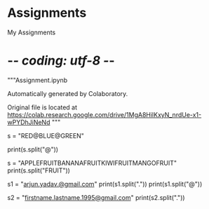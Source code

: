 # Assignments
My Assignments
# -*- coding: utf-8 -*-
"""Assignment.ipynb

Automatically generated by Colaboratory.

Original file is located at
    https://colab.research.google.com/drive/1MgA8HilKxyN_nrdUe-x1-wPYDhJiNeNd
"""

s = "RED@BLUE@GREEN"

print(s.split("@"))

s = "APPLEFRUITBANANAFRUITKIWIFRUITMANGOFRUIT"
print(s.split("FRUIT"))

s1 = "arjun.yadav.@gmail.com"
print(s1.split("."))
print(s1.split("@"))

s2 = "firstname.lastname.1995@gmail.com"
print(s2.split("."))
